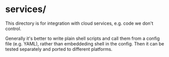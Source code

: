 services/
=========

This directory is for integration with cloud services, e.g. code we don't
control.

Generally it's better to write plain shell scripts and call them from a config
file (e.g. YAML), rather than embeddeding shell in the config.  Then it can be
tested separately and ported to different platforms.
